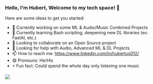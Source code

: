 ### Hello, I'm Hubert, Welcome to my tech space! 👋


Here are some ideas to get you started:

- 🔭 Currently working on some ML & Audio/Music Combined Projects 
- 🌱 Currently learning Bash scripting, deepening new DL libraries (ex: FastAI, etc.)  
- 👯 Looking to collaborate on an Open Source project 
- 🤔 Looking for help with Audio, Advanced ML & DL Projects
- 📫 How to reach me: https://www.linkedin.com/in/hubertus012/
- 😄 Pronouns: He/His
- ⚡ Fun fact: Could spend the whole day only listening one music

<img src="https://github-readme-stats.vercel.app/api?username=ThisisHubert&&show_icons=true&&title_color=ffffff&icon_color=bb2acf&&text_color=daf7dc&bg_color=191919">
